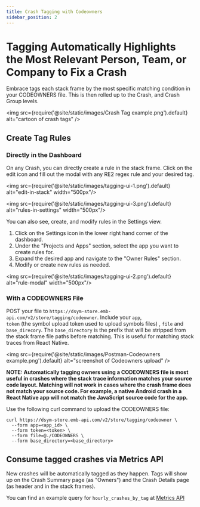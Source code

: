 ```yaml
---
title: Crash Tagging with Codeowners
sidebar_position: 2
---
```


# Tagging Automatically Highlights the Most Relevant Person, Team, or Company to Fix a Crash

Embrace tags each stack frame by the most specific matching condition in your CODEOWNERS file.  This is then rolled up to the Crash, and Crash Group levels.

<img src={require('@site/static/images/Crash Tag example.png').default} alt="cartoon of crash tags" />

## Create Tag Rules

### Directly in the Dashboard

On any Crash, you can directly create a rule in the stack frame.  Click on the edit icon and fill out the modal with any RE2 regex rule and your desired tag.

<img src={require('@site/static/images/tagging-ui-1.png').default} alt="edit-in-stack" width="500px"/>

<img src={require('@site/static/images/tagging-ui-3.png').default} alt="rules-in-settings" width="500px"/>

You can also see, create, and modify rules in the Settings view.
1. Click on the Settings icon in the lower right hand corner of the dashboard.
2. Under the "Projects and Apps" section, select the app you want to create
   rules for.
3. Expand the desired app and navigate to the "Owner Rules" section.
4. Modify or create new rules as needed.

<img src={require('@site/static/images/tagging-ui-2.png').default} alt="rule-modal" width="500px"/>

### With a CODEOWNERS File

POST your file to `https://dsym-store.emb-api.com/v2/store/tagging/codeowner`.  Include your `app`,  
`token` (the symbol upload token used to upload symbols files) , `file` and `base_direcory`. The `base_directory` is the
prefix that will be stripped from the stack frame file paths before matching.  This is useful for matching stack traces
from React Native.

<img src={require('@site/static/images/Postman-Codeowners example.png').default} alt="screenshot of Codeowners upload" />

**NOTE: Automatically tagging owners using a CODEOWNERS file is most useful in crashes where the stack trace information
matches your source code layout. Matching will not work in cases where the crash frame does not match your source code.
For example, a native Android crash in a React Native app will not match the JavaScript source code for the app.**

Use the following curl command to upload the CODEOWNERS file:

```shell
curl https://dsym-store.emb-api.com/v2/store/tagging/codeowner \
  --form app=<app_id> \
  --form token=<token> \
  --form file=@./CODEOWNERS \
  --form base_directory=<base_directory>
```

## Consume tagged crashes via Metrics API

New crashes will be automatically tagged as they happen.  Tags will show up on the Crash Summary page (as "Owners") and the Crash Details page (as header and in the stack frames).

You can find an example query for `hourly_crashes_by_tag` at [Metrics API](/embrace-api/code_samples)
